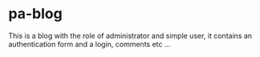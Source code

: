 # pa-blog
This is a blog with the role of administrator and simple user, it contains an authentication form and a login, comments etc ...

